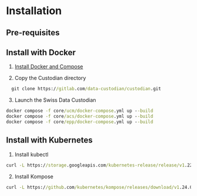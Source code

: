 # Installation


## Pre-requisites



## Install with Docker

1. [Install Docker and Compose](https://docs.docker.com/engine/install/ubuntu/)

2. Copy the Custodian directory
```bat
  git clone https://gitlab.com/data-custodian/custodian.git
```

3. Launch the Swiss Data Custodian

```bat
docker compose -f core/ucm/docker-compose.yml up --build
docker compose -f core/acs/docker-compose.yml up --build
docker compose -f core/epp/docker-compose.yml up --build

```

## Install with Kubernetes

1. Install kubectl

```bat
curl -L https://storage.googleapis.com/kubernetes-release/release/v1.22.1/bin/linux/amd64/kubectl -o /bin/kubectl && chmod +x /bin/kubectl
```

2. Install Kompose

```bat
curl -L https://github.com/kubernetes/kompose/releases/download/v1.24.0/kompose-linux-amd64 -o /bin/kompose
```
